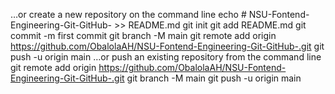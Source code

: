 …or create a new repository on the command line
echo # NSU-Fontend-Engineering-Git-GitHub- >> README.md
git init
git add README.md
git commit -m first commit
git branch -M main
git remote add origin https://github.com/ObalolaAH/NSU-Fontend-Engineering-Git-GitHub-.git
git push -u origin main
…or push an existing repository from the command line
git remote add origin https://github.com/ObalolaAH/NSU-Fontend-Engineering-Git-GitHub-.git
git branch -M main
git push -u origin main
